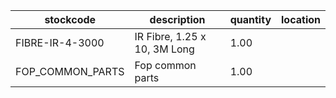 |stockcode|description|quantity|location|
|---------|-----------|--------|--------|
|FIBRE-IR-4-3000|IR Fibre, 1.25 x 10, 3M Long|1.00||
|FOP_COMMON_PARTS|Fop common parts|1.00||
